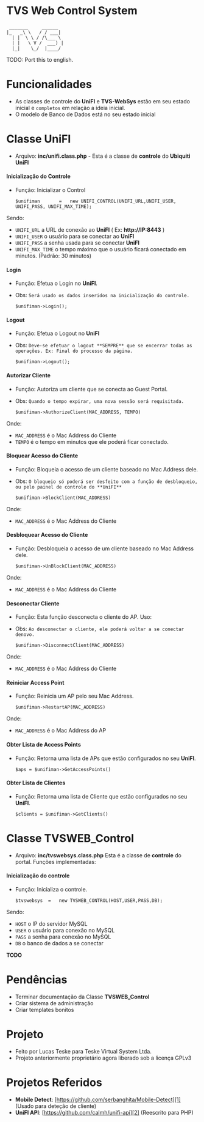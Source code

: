 TVS Web Control System
================================
	 _______     ______
	|_   _\ \   / / ___| 
	  | |  \ \ / /\___ \ 
	  | |   \ V /  ___) |
	  |_|    \_/  |____/ 
                     

TODO: Port this to english.

Funcionalidades
================================
*	As classes de controle do **UniFI** e **TVS-WebSys** estão em seu estado inicial e `completos` em relação a ideia inicial.
*	O modelo de Banco de Dados está no seu estado inicial


Classe UniFI
================================
*	Arquivo: **inc/unifi.class.php**	-	Esta é a classe de **controle** do **Ubiquiti UniFI**

####	Inicialização do Controle

*	Função: Inicializar o Control


		$unifiman		=	new UNIFI_CONTROL(UNIFI_URL,UNIFI_USER, UNIFI_PASS, UNIFI_MAX_TIME);

Sendo:

*	`UNIFI_URL` a URL de conexão ao **UniFI** ( Ex: **http://IP:8443** )
*	`UNIFI_USER` o usuário para se conectar ao **UniFI**
*	`UNIFI_PASS` a senha usada para se conectar **UniFI**
*	`UNIFI_MAX_TIME` o tempo máximo que o usuário ficará conectado em minutos. (Padrão: 30 minutos)

####	Login

*	Função:	Efetua o Login no **UniFI**.
*	Obs:	`Será usado os dados inseridos na inicialização do controle.`


		$unifiman->Login();


####	Logout

*	Função:	Efetua o Logout no **UniFI**
*	Obs:	`Deve-se efetuar o logout **SEMPRE** que se encerrar todas as operações. Ex: Final do processo da página.`


		$unifiman->Logout();


####	Autorizar Cliente

*	Função:	Autoriza um cliente que se conecta ao Guest Portal.
*	Obs:	`Quando o tempo expirar, uma nova sessão será requisitada.`


		$unifiman->AuthorizeClient(MAC_ADDRESS, TEMPO)

Onde:

*	`MAC_ADDRESS` é o Mac Address do Cliente
*	`TEMPO` é o tempo em minutos que ele poderá ficar conectado.


####	Bloquear Acesso do Cliente

*	Função:	Bloqueia o acesso de um cliente baseado no Mac Address dele.
*	Obs:	`O bloqueio só poderá ser desfeito com a função de desbloqueio, ou pelo painel de controle do **UniFI**`


		$unifiman->BlockClient(MAC_ADDRESS)

Onde:

*	`MAC_ADDRESS` é o Mac Address do Cliente

####	Desbloquear Acesso do Cliente

*	Função:	Desbloqueia o acesso de um cliente baseado no Mac Address dele.


		$unifiman->UnBlockClient(MAC_ADDRESS)

Onde:

*	`MAC_ADDRESS` é o Mac Address do Cliente

####	Desconectar Cliente

*	Função:	Esta função desconecta o cliente do AP. Uso:
*	Obs: 	`Ao desconectar o cliente, ele poderá voltar a se conectar denovo.`


		$unifiman->DisconnectClient(MAC_ADDRESS)

Onde:

*	`MAC_ADDRESS` é o Mac Address do Cliente

####	Reiniciar Access Point
	
*	Função:	Reinicia um AP pelo seu Mac Address.


		$unifiman->RestartAP(MAC_ADDRESS)

Onde:

*	`MAC_ADDRESS` é o Mac Address do AP

####	Obter Lista de Access Points
	
*	Função:	Retorna uma lista de APs que estão configurados no seu **UniFI**.


		$aps = $unifiman->GetAccessPoints()		

####	Obter Lista de Clientes
	
*	Função:	Retorna uma lista de Cliente que estão configurados no seu **UniFI**.


		$clients = $unifiman->GetClients()	


Classe TVSWEB_Control
================================
*	Arquivo: **inc/tvswebsys.class.php**
Esta é a classe de **controle** do portal.
Funções implementadas:

####	Inicialização do controle
	
*	Função:	Inicializa o controle.

		$tvswebsys	=	new TVSWEB_CONTROL(HOST,USER,PASS,DB);

Sendo:

*	`HOST`	o IP do servidor MySQL
*	`USER`	o usuário para conexão no MySQL
*	`PASS`	a senha para conexão no MySQL
*	`DB` 	o banco de dados a se conectar

**TODO**


Pendências
================================
*	Terminar documentação da Classe **TVSWEB_Control**
*	Criar sistema de administração 
*	Criar templates bonitos

Projeto
================================
*   Feito por Lucas Teske para Teske Virtual System Ltda.
*   Projeto anteriormente proprietário agora liberado sob a licença GPLv3

Projetos Referidos
================================
*	**Mobile Detect**: [https://github.com/serbanghita/Mobile-Detect][1]	(Usado para deteção de cliente)
*	**UniFI API**:	[https://github.com/calmh/unifi-api][2]	(Reescrito para PHP)

[1]:	https://github.com/serbanghita/Mobile-Detect
[2]:	https://github.com/calmh/unifi-api
